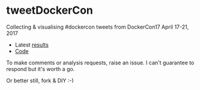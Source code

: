# tweetDockerCon
Collecting &amp; visualising #dockercon tweets from DockerCon17 April 17-21, 2017

 * Latest [results](tweetDockerCon.html)
 * [Code](https://github.com/dataknut/tweetDockerCon)
 
To make comments or analysis requests, raise an issue. I can't guarantee to respond but it's worth a go.

Or better still, fork & DIY :-)